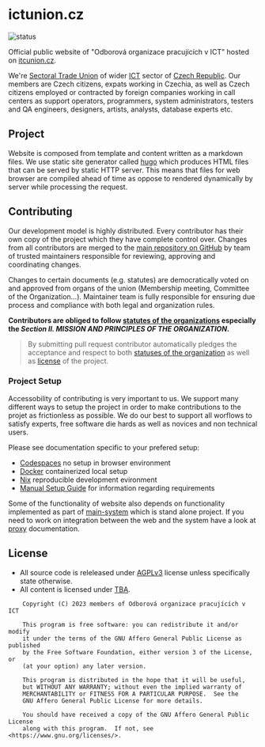 # ictunion.cz

![status](https://github.com/ictunion/main-website/actions/workflows/build.yaml/badge.svg?branch=main)

Official public website of "Odborová organizace pracujících v ICT"
hosted on [itcunion.cz](https://itcunion.cz).

We're [Sectoral Trade Union](https://en.wikipedia.org/wiki/Sectoral_collective_bargaining) of wider
[ICT](https://en.wikipedia.org/wiki/Information_and_communications_technology) sector of [Czech Republic](https://en.wikipedia.org/wiki/Czech_Republic).
Our members are Czech citizens, expats working in Czechia, as well as Czech citizens employed or contracted by foreign companies working in
call centers as support operators, programmers, system administrators, testers and QA engineers, designers, artists, analysts, database experts etc.

## Project

Website is composed from template and content written as a markdown files.
We use static site generator called [hugo](https://gohugo.io/) which
produces HTML files that can be served by static HTTP server.
This means that files for web browser are compiled ahead of time
as oppose to rendered dynamically by server while processing the request.

## Contributing

Our development model is highly distributed.
Every contributor has their own copy of the project
which they have complete control over.
Changes from all contributors are merged to the [main repository on GitHub](https://github.com/ictunion/main-website)
by team of trusted maintainers responsible for reviewing, approving and coordinating changes.

Changes to certain documents (e.g. statutes) are democratically voted on and approved from organs of the union
(Membership meeting, Committee of the Organization...).
Maintainer team is fully responsible for ensuring due process and compliance with both legal and organization rules.

**Contributors are obliged to follow [statutes of the organizations](https://union.planning-game.com/downloads/ictunion-statutes-en.pdf)
especially the _Section II. MISSION AND PRINCIPLES OF THE ORGANIZATION_.**

> By submitting pull request contributor automatically pledges the acceptance and respect to
> both [statuses of the organization](https://union.planning-game.com/downloads/ictunion-statutes-en.pdf)
> as well as [license](LICENSE) of the project.

### Project Setup

Accessobility of contributing is very important to us.
We support many different ways to setup the project in order to make contributions
to the projet as frictionless as possible. We do our best to support
all worflows to satisfy experts, free software die hards as well as novices
and non technical users.

Please see documentation specific to your prefered setup:

- [Codespaces](./docs/codespaces.md) no setup in browser environment
- [Docker](./docs/docker.md) containerized local setup
- [Nix](./docs/nix.md) reproducible development evironment
- [Manual Setup Guide](./docs/manual-setup.md) for information regarding requirements

Some of the functionality of website also depends on functionality implemented as part of
[main-system](https://github.com/ictunion/main-system) which is stand alone project.
If you need to work on integration between the web and the system have a look at [proxy](proxy) documentation.

## License

- All source code is releleased under [AGPLv3](LICENSE) license unless specifically state otherwise.
- All content is licensed under [TBA](content/LICENSE).

```
    Copyright (C) 2023 members of Odborová organizace pracujících v ICT

    This program is free software: you can redistribute it and/or modify
    it under the terms of the GNU Affero General Public License as published
    by the Free Software Foundation, either version 3 of the License, or
    (at your option) any later version.

    This program is distributed in the hope that it will be useful,
    but WITHOUT ANY WARRANTY; without even the implied warranty of
    MERCHANTABILITY or FITNESS FOR A PARTICULAR PURPOSE.  See the
    GNU Affero General Public License for more details.

    You should have received a copy of the GNU Affero General Public License
    along with this program.  If not, see <https://www.gnu.org/licenses/>.
```
